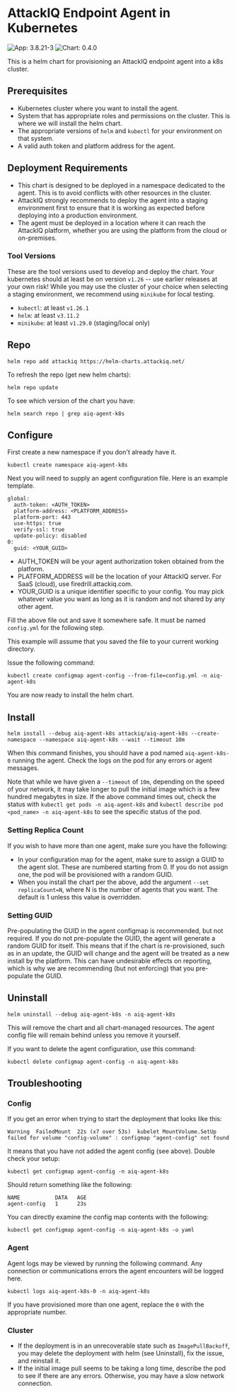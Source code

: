 # AttackIQ Endpoint Agent in Kubernetes

![App: 3.8.21-3](https://img.shields.io/badge/App_Version-3.8.21--3-informational?style=flat-square)
![Chart: 0.4.0](https://img.shields.io/badge/Chart_Version-0.4.0-informational?style=flat-square)

This is a helm chart for provisioning an AttackIQ endpoint agent into a k8s cluster.

## Prerequisites

* Kubernetes cluster where you want to install the agent.
* System that has appropriate roles and permissions on the cluster. This is where we will install the helm chart.
* The appropriate versions of `helm` and `kubectl` for your environment on that system.
* A valid auth token and platform address for the agent.

## Deployment Requirements

* This chart is designed to be deployed in a namespace dedicated to the agent. This is to avoid conflicts with other resources in the cluster.
* AttackIQ strongly recommends to deploy the agent into a staging environment first to ensure that it is working as expected before deploying into a production environment.
* The agent must be deployed in a location where it can reach the AttackIQ platform, whether you are using the platform from the cloud or on-premises.

### Tool Versions

These are the tool versions used to develop and deploy the chart. Your kubernetes should at least be on version `v1.26` -- use earlier releases at your own risk! 
While you may use the cluster of your choice when selecting a staging environment, we recommend using `minikube` for local testing.

* `kubectl`: at least `v1.26.1`
* `helm`: at least `v3.11.2`
* `minikube`: at least `v1.29.0` (staging/local only)

## Repo

`helm repo add attackiq https://helm-charts.attackiq.net/`

To refresh the repo (get new helm charts):

`helm repo update`

To see which version of the chart you have:

`helm search repo | grep aiq-agent-k8s`

## Configure

First create a new namespace if you don't already have it.

`kubectl create namespace aiq-agent-k8s`

Next you will need to supply an agent configuration file. Here is an example template.

```
global:
  auth-token: <AUTH_TOKEN>
  platform-address: <PLATFORM_ADDRESS>
  platform-port: 443
  use-https: true
  verify-ssl: true
  update-policy: disabled
0:
  guid: <YOUR_GUID>
```

* AUTH_TOKEN will be your agent authorization token obtained from the platform.
* PLATFORM_ADDRESS will be the location of your AttackIQ server. For SaaS (cloud), use firedrill.attackiq.com.
* YOUR_GUID is a unique identifier specific to your config. You may pick whatever value you want as long as it is random and not shared by any other agent.

Fill the above file out and save it somewhere safe. It must be named `config.yml` for the following step.

This example will assume that you saved the file to your current working directory.

Issue the following command:

`kubectl create configmap agent-config --from-file=config.yml -n aiq-agent-k8s`

You are now ready to install the helm chart.

## Install

`helm install --debug aiq-agent-k8s attackiq/aiq-agent-k8s --create-namespace --namespace aiq-agent-k8s --wait --timeout 10m`

When this command finishes, you should have a pod named `aiq-agent-k8s-0` running the agent. Check the logs on the pod for any errors or agent messages.

Note that while we have given a `--timeout` of `10m`, depending on the speed of your network, it may take longer to pull the initial image which is a few hundred
megabytes in size.
If the above command times out, check the status with `kubectl get pods -n aiq-agent-k8s` and `kubectl describe pod <pod_name> -n aiq-agent-k8s` to see the
specific status of the pod. 

### Setting Replica Count
If you wish to have more than one agent, make sure you have the following:
* In your configuration map for the agent, make sure to assign a GUID to the agent slot. These are numbered starting from 0. If you do not assign one, the pod will be provisioned with a random GUID.
* When you install the chart per the above, add the argument `--set replicaCount=N`, where N is the number of agents that you want. The default is 1 unless this value is overridden.

### Setting GUID

Pre-populating the GUID in the agent configmap is recommended, but not required. If you do not pre-populate the GUID, the 
agent will generate a random GUID for itself. This means that if the chart is re-provisioned, such as in an update, the
GUID will change and the agent will be treated as a new install by the platform. This can have undesirable effects on
reporting, which is why we are recommending (but not enforcing) that you pre-populate the GUID.

## Uninstall

`helm uninstall --debug aiq-agent-k8s -n aiq-agent-k8s`

This will remove the chart and all chart-managed resources. The agent config file will remain behind unless you remove it yourself.

If you want to delete the agent configuration, use this command:

`kubectl delete configmap agent-config -n aiq-agent-k8s`

## Troubleshooting

### Config

If you get an error when trying to start the deployment that looks like this:

```
Warning  FailedMount  22s (x7 over 53s)  kubelet MountVolume.SetUp failed for volume "config-volume" : configmap "agent-config" not found 
```

It means that you have not added the agent config (see above). Double check your setup:

`kubectl get configmap agent-config -n aiq-agent-k8s`

Should return something like the following:

```
NAME           DATA   AGE
agent-config   1      23s
```

You can directly examine the config map contents with the following:

`kubectl get configmap agent-config -n aiq-agent-k8s -o yaml`

### Agent

Agent logs may be viewed by running the following command. Any connection or communications errors the agent encounters will be logged here.

`kubectl logs aiq-agent-k8s-0 -n aiq-agent-k8s`

If you have provisioned more than one agent, replace the `0` with the appropriate number.

### Cluster

* If the deployment is in an unrecoverable state such as `ImagePullBackoff`, you may delete the deployment with helm (see Uninstall),
fix the issue, and reinstall it.
* If the initial image pull seems to be taking a long time, describe the pod to see if there are any errors. Otherwise, you may have a slow network connection.
